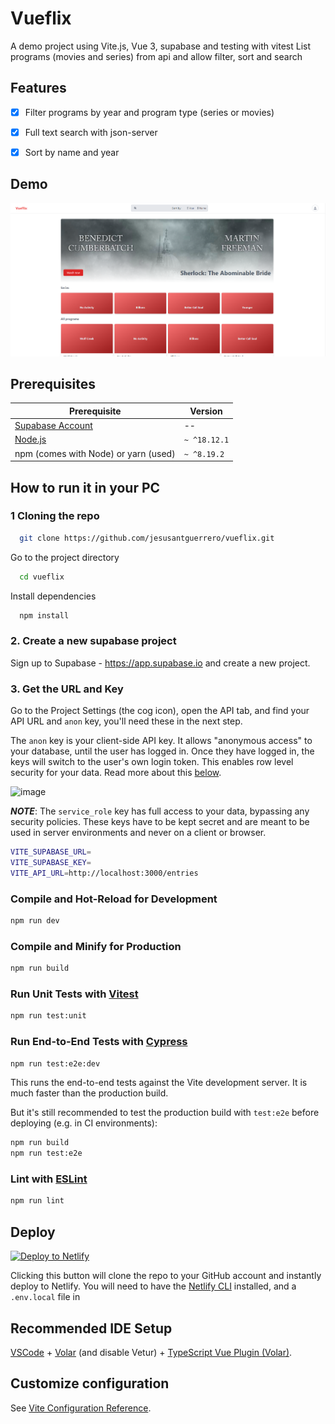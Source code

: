 # Vueflix

A demo project using Vite.js, Vue 3, supabase and testing with vitest 
List programs (movies and series) from api and allow filter, sort and search

## Features
- [x] Filter programs by year and program type (series or movies)

- [x] Full text search with json-server

- [x] Sort by name and year

## Demo
![Home](./Art/home.png)


## Prerequisites

| Prerequisite                                          | Version    |
| ------------------------------------------------------| ---------- |
| [Supabase Account](https://app.supabase.io/)          |    --      |
| [Node.js](http://nodejs.org)                          | `~ ^18.12.1` |
| npm (comes with Node) or yarn (used)                  | `~ ^8.19.2`|

## How to run it in your PC

### 1 Cloning the repo

```bash
  git clone https://github.com/jesusantguerrero/vueflix.git
```

Go to the project directory

```bash
  cd vueflix
```

Install dependencies

```bash
  npm install
```

### 2. Create a new supabase project
Sign up to Supabase - https://app.supabase.io and create a new project.

### 3. Get the URL and Key

Go to the Project Settings (the cog icon), open the API tab, and find your API URL and `anon` key, you'll need these in the next step.

The `anon` key is your client-side API key. It allows "anonymous access" to your database, until the user has logged in. Once they have logged in, the keys will switch to the user's own login token. This enables row level security for your data. Read more about this [below](#postgres-row-level-security).

![image](https://user-images.githubusercontent.com/10214025/88916245-528c2680-d298-11ea-8a71-708f93e1ce4f.png)

**_NOTE_**: The `service_role` key has full access to your data, bypassing any security policies. These keys have to be kept secret and are meant to be used in server environments and never on a client or browser.


```bash
VITE_SUPABASE_URL=
VITE_SUPABASE_KEY=
VITE_API_URL=http://localhost:3000/entries
```


### Compile and Hot-Reload for Development

```sh
npm run dev
```

### Compile and Minify for Production

```sh
npm run build
```

### Run Unit Tests with [Vitest](https://vitest.dev/)

```sh
npm run test:unit
```

### Run End-to-End Tests with [Cypress](https://www.cypress.io/)

```sh
npm run test:e2e:dev
```

This runs the end-to-end tests against the Vite development server.
It is much faster than the production build.

But it's still recommended to test the production build with `test:e2e` before deploying (e.g. in CI environments):

```sh
npm run build
npm run test:e2e
```

### Lint with [ESLint](https://eslint.org/)

```sh
npm run lint
```

## Deploy 

[![Deploy to Netlify](https://www.netlify.com/img/deploy/button.svg)](https://app.netlify.com/start/deploy?repository=https://github.com/jesusantguerrero/vueflix)

Clicking this button will clone the repo to your GitHub account and instantly deploy to Netlify. You will need to have the [Netlify CLI](https://cli.netlify.com/) installed, and a `.env.local` file in 
## Recommended IDE Setup

[VSCode](https://code.visualstudio.com/) + [Volar](https://marketplace.visualstudio.com/items?itemName=Vue.volar) (and disable Vetur) + [TypeScript Vue Plugin (Volar)](https://marketplace.visualstudio.com/items?itemName=Vue.vscode-typescript-vue-plugin).

## Customize configuration

See [Vite Configuration Reference](https://vitejs.dev/config/).

